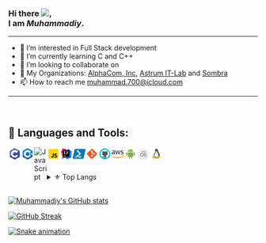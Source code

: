 ### Hi there <img src="https://raw.githubusercontent.com/samandareo/samandareo/master/wave.gif" width="20px">, <br /> I am *Muhammadiy*.


---

- 👀 I’m interested in Full Stack development<br />
- 🌱 I’m currently learning C and C++<br />
- 💞️ I’m looking to collaborate on<br />
- 👥 My Organizations: [AlphaCom, Inc](https://github.com/AlphaCom-Inc), [Astrum IT-Lab](https://github.com/astrum-lab) and [Sombra](https://github.com/Sombra-LLC)<br />
- 📫 How to reach me muhammad.700@icloud.com<br />

---

<br />

## 🔨 Languages and Tools:

[<img align="left" alt="C" width="26px" src="./techs/c.svg" />][C]
[<img align="left" alt="C++" width="26px" src="./techs/c++.svg" />][C++]
[<img align="left" alt="JavaScript" width="26px" src="https://laravel.com/img/logomark.min.svg" />][Laravel]
[<img align="left" alt="JavaScript" width="26px" src="./techs/javascript.svg" />][JavaScript]
[<img align="left" alt="IntelliJ IDEA" width="26px" src="./techs/intellij.svg" />][JetBrains]
[<img align="left" alt="Powershell" width="26px" src="./techs/powershell.svg" />][PowerShell]
[<img align="left" alt="Git" width="26px" src="./techs/git.svg" />][Git]
[<img align="left" alt="GitHub" width="26px" src="./techs/github.svg" />][GitHub]
[<img align="left" alt="Heroku" width="26px" src="./techs/aws.svg" />][AWS]
[<img align="left" alt="Android" width="26px" src="./techs/android.svg" />][Android]
[<img align="left" alt="MacOS" width="26px" src="./techs/macos.svg" />][MacOS]
[<img align="left" alt="Linux" width="26px" src="./techs/linux.svg" />][Linux]

<br />
<br />

<br />

<details>

  <summary>⚜ Top Langs</summary>

  <br />

[![Top langs](https://github-readme-stats.vercel.app/api/top-langs/?username=mxbek&theme=algolia&layout=compact)](https://github.com/mexbek)

</details>

<br />




[![Muhammadiy's GitHub stats](https://github-readme-stats.vercel.app/api?username=mxbek&count_private=true&show_icons=true&theme=algolia&include_all_commits=true)](https://github.com/mexbek)

[![GitHub Streak](https://github-readme-streak-stats.herokuapp.com?user=mxbek&theme=algolia&date_format=j%20M%5B%20Y%5D)](https://github.com/mexbek)

[![Snake animation](https://github.com/samandareo/samandareo/blob/main/snake.svg)](https://github.com/mexbek)




[C]: https://www.iso.org/standard/74528.html
[C++]: https://isocpp.org/
[Laravel]: https://laravel.com/
[JavaScript]: https://www.javascript.com/
[VSCode]: https://code.visualstudio.com/
[JetBrains]: https://www.jetbrains.com/
[PowerShell]: https://docs.microsoft.com/en-us/powershell/
[Git]: https://git-scm.com/
[GitHub]: https://github.com
[AWS]: https://aws.com
[Android]: https://www.android.com/
[MacOS]: https://developer.apple.com/macos/
[Linux]: https://www.linux.org/
[Windows]: https://www.microsoft.com/en-us/windows
